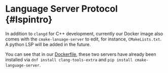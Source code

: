 # Language Server Protocol {#lspintro}
In addition to `clangd` for C++ development, currently our Docker image also comes with
the `cmake-lanuage-server` to edit, for instance, `CMakeLists.txt`.
A python LSP will be added in the future.

You can see that in our [Dockerfile](https://github.com/PUEOCollaboration/pueoBuilder/blob/main/Dockerfile),
these two servers have already been installed via `dnf install clang-tools-extra` and
`pip install cmake-language-server`.
